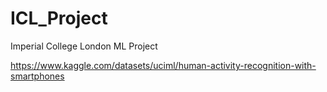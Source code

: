 # ICL_Project
Imperial College London ML Project

https://www.kaggle.com/datasets/uciml/human-activity-recognition-with-smartphones
